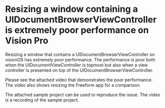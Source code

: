 # Resizing a window containing a UIDocumentBrowserViewController is extremely poor performance on Vision Pro

Resizing a window that contains a UIDocumentBrowserViewController on visionOS has extremely poor performance. The performance is poor both when the UIDocumentViewController is topmost but also when a view controller is presented on top of the UIDocumentBrowserViewController.

Please see the attached video that demonstrates the poor performance. The video also shows resizing the Freeform app for a comparison.

The attached sample project can be used to reproduce the issue. The video is a recording of the sample project.